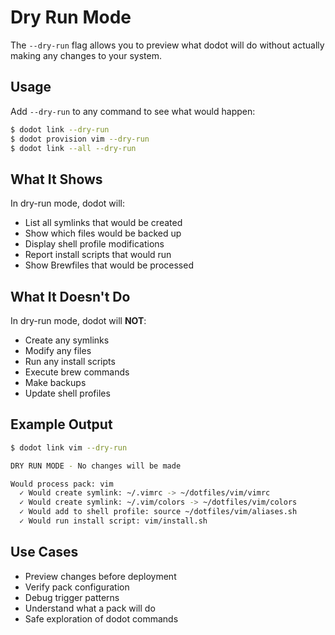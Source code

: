# Dry Run Mode

The `--dry-run` flag allows you to preview what dodot will do without actually
making any changes to your system.

## Usage

Add `--dry-run` to any command to see what would happen:

```bash
$ dodot link --dry-run
$ dodot provision vim --dry-run
$ dodot link --all --dry-run
```

## What It Shows

In dry-run mode, dodot will:

- List all symlinks that would be created
- Show which files would be backed up
- Display shell profile modifications
- Report install scripts that would run
- Show Brewfiles that would be processed

## What It Doesn't Do

In dry-run mode, dodot will **NOT**:

- Create any symlinks
- Modify any files
- Run any install scripts
- Execute brew commands
- Make backups
- Update shell profiles

## Example Output

```bash
$ dodot link vim --dry-run

DRY RUN MODE - No changes will be made

Would process pack: vim
  ✓ Would create symlink: ~/.vimrc -> ~/dotfiles/vim/vimrc
  ✓ Would create symlink: ~/.vim/colors -> ~/dotfiles/vim/colors
  ✓ Would add to shell profile: source ~/dotfiles/vim/aliases.sh
  ✓ Would run install script: vim/install.sh
```

## Use Cases

- Preview changes before deployment
- Verify pack configuration
- Debug trigger patterns
- Understand what a pack will do
- Safe exploration of dodot commands